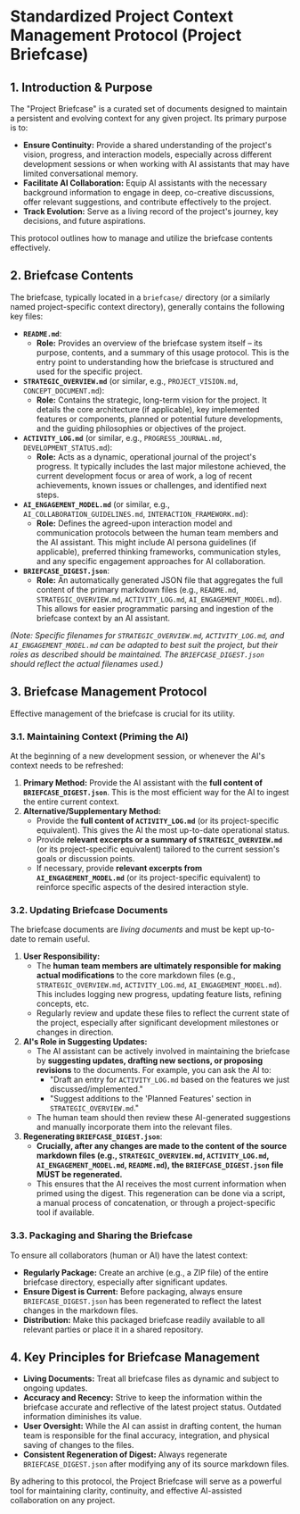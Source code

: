 # Standardized Project Context Management Protocol (Project Briefcase)

## 1. Introduction & Purpose

The "Project Briefcase" is a curated set of documents designed to maintain a persistent and evolving context for any given project. Its primary purpose is to:

*   **Ensure Continuity:** Provide a shared understanding of the project's vision, progress, and interaction models, especially across different development sessions or when working with AI assistants that may have limited conversational memory.
*   **Facilitate AI Collaboration:** Equip AI assistants with the necessary background information to engage in deep, co-creative discussions, offer relevant suggestions, and contribute effectively to the project.
*   **Track Evolution:** Serve as a living record of the project's journey, key decisions, and future aspirations.

This protocol outlines how to manage and utilize the briefcase contents effectively.

## 2. Briefcase Contents

The briefcase, typically located in a `briefcase/` directory (or a similarly named project-specific context directory), generally contains the following key files:

*   **`README.md`**:
    *   **Role:** Provides an overview of the briefcase system itself – its purpose, contents, and a summary of this usage protocol. This is the entry point to understanding how the briefcase is structured and used for the specific project.
*   **`STRATEGIC_OVERVIEW.md`** (or similar, e.g., `PROJECT_VISION.md`, `CONCEPT_DOCUMENT.md`):
    *   **Role:** Contains the strategic, long-term vision for the project. It details the core architecture (if applicable), key implemented features or components, planned or potential future developments, and the guiding philosophies or objectives of the project.
*   **`ACTIVITY_LOG.md`** (or similar, e.g., `PROGRESS_JOURNAL.md`, `DEVELOPMENT_STATUS.md`):
    *   **Role:** Acts as a dynamic, operational journal of the project's progress. It typically includes the last major milestone achieved, the current development focus or area of work, a log of recent achievements, known issues or challenges, and identified next steps.
*   **`AI_ENGAGEMENT_MODEL.md`** (or similar, e.g., `AI_COLLABORATION_GUIDELINES.md`, `INTERACTION_FRAMEWORK.md`):
    *   **Role:** Defines the agreed-upon interaction model and communication protocols between the human team members and the AI assistant. This might include AI persona guidelines (if applicable), preferred thinking frameworks, communication styles, and any specific engagement approaches for AI collaboration.
*   **`BRIEFCASE_DIGEST.json`**:
    *   **Role:** An automatically generated JSON file that aggregates the full content of the primary markdown files (e.g., `README.md`, `STRATEGIC_OVERVIEW.md`, `ACTIVITY_LOG.md`, `AI_ENGAGEMENT_MODEL.md`). This allows for easier programmatic parsing and ingestion of the briefcase context by an AI assistant.

*(Note: Specific filenames for `STRATEGIC_OVERVIEW.md`, `ACTIVITY_LOG.md`, and `AI_ENGAGEMENT_MODEL.md` can be adapted to best suit the project, but their roles as described should be maintained. The `BRIEFCASE_DIGEST.json` should reflect the actual filenames used.)*

## 3. Briefcase Management Protocol

Effective management of the briefcase is crucial for its utility.

### 3.1. Maintaining Context (Priming the AI)

At the beginning of a new development session, or whenever the AI's context needs to be refreshed:

1.  **Primary Method:** Provide the AI assistant with the **full content of `BRIEFCASE_DIGEST.json`**. This is the most efficient way for the AI to ingest the entire current context.
2.  **Alternative/Supplementary Method:**
    *   Provide the **full content of `ACTIVITY_LOG.md`** (or its project-specific equivalent). This gives the AI the most up-to-date operational status.
    *   Provide **relevant excerpts or a summary of `STRATEGIC_OVERVIEW.md`** (or its project-specific equivalent) tailored to the current session's goals or discussion points.
    *   If necessary, provide **relevant excerpts from `AI_ENGAGEMENT_MODEL.md`** (or its project-specific equivalent) to reinforce specific aspects of the desired interaction style.

### 3.2. Updating Briefcase Documents

The briefcase documents are *living documents* and must be kept up-to-date to remain useful.

1.  **User Responsibility:**
    *   The **human team members are ultimately responsible for making actual modifications** to the core markdown files (e.g., `STRATEGIC_OVERVIEW.md`, `ACTIVITY_LOG.md`, `AI_ENGAGEMENT_MODEL.md`). This includes logging new progress, updating feature lists, refining concepts, etc.
    *   Regularly review and update these files to reflect the current state of the project, especially after significant development milestones or changes in direction.
2.  **AI's Role in Suggesting Updates:**
    *   The AI assistant can be actively involved in maintaining the briefcase by **suggesting updates, drafting new sections, or proposing revisions** to the documents. For example, you can ask the AI to:
        *   "Draft an entry for `ACTIVITY_LOG.md` based on the features we just discussed/implemented."
        *   "Suggest additions to the 'Planned Features' section in `STRATEGIC_OVERVIEW.md`."
    *   The human team should then review these AI-generated suggestions and manually incorporate them into the relevant files.
3.  **Regenerating `BRIEFCASE_DIGEST.json`**:
    *   **Crucially, after any changes are made to the content of the source markdown files (e.g., `STRATEGIC_OVERVIEW.md`, `ACTIVITY_LOG.md`, `AI_ENGAGEMENT_MODEL.md`, `README.md`), the `BRIEFCASE_DIGEST.json` file MUST be regenerated.**
    *   This ensures that the AI receives the most current information when primed using the digest. This regeneration can be done via a script, a manual process of concatenation, or through a project-specific tool if available.

### 3.3. Packaging and Sharing the Briefcase

To ensure all collaborators (human or AI) have the latest context:

*   **Regularly Package:** Create an archive (e.g., a ZIP file) of the entire briefcase directory, especially after significant updates.
*   **Ensure Digest is Current:** Before packaging, always ensure `BRIEFCASE_DIGEST.json` has been regenerated to reflect the latest changes in the markdown files.
*   **Distribution:** Make this packaged briefcase readily available to all relevant parties or place it in a shared repository.

## 4. Key Principles for Briefcase Management

*   **Living Documents:** Treat all briefcase files as dynamic and subject to ongoing updates.
*   **Accuracy and Recency:** Strive to keep the information within the briefcase accurate and reflective of the latest project status. Outdated information diminishes its value.
*   **User Oversight:** While the AI can assist in drafting content, the human team is responsible for the final accuracy, integration, and physical saving of changes to the files.
*   **Consistent Regeneration of Digest:** Always regenerate `BRIEFCASE_DIGEST.json` after modifying any of its source markdown files.

By adhering to this protocol, the Project Briefcase will serve as a powerful tool for maintaining clarity, continuity, and effective AI-assisted collaboration on any project.